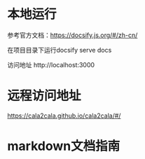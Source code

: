 # 本地运行
参考官方文档：https://docsify.js.org/#/zh-cn/

在项目目录下运行docsify serve docs

访问地址 http://localhost:3000 

# 远程访问地址
https://cala2cala.github.io/cala2cala/#/

# markdown文档指南




